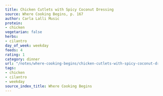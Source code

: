 ```yaml
---
title: Chicken Cutlets with Spicy Coconut Dressing
source: Where Cooking Begins, p. 167
author: Carla Lalli Music
protein:
- chicken
vegetarian: false
herbs:
- cilantro
day_of_week: weekday
feeds: 4
rating: 1
category: dinner
url: "/notes/where-cooking-begins/chicken-cutlets-with-spicy-coconut-dressing.html"
tags:
- chicken
- cilantro
- weekday
source_index_title: Where Cooking Begins
---
```



